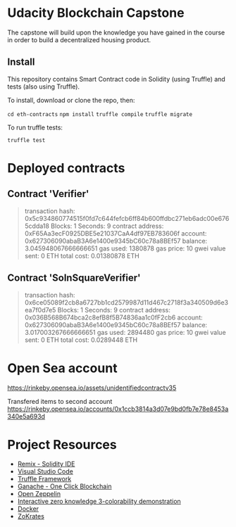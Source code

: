 # Udacity Blockchain Capstone

The capstone will build upon the knowledge you have gained in the course in order to build a decentralized housing product.

## Install

This repository contains Smart Contract code in Solidity (using Truffle) and tests (also using Truffle).

To install, download or clone the repo, then:

`cd eth-contracts`
`npm install`
`truffle compile`
`truffle migrate`

To run truffle tests:

`truffle test`


# Deployed contracts

Contract 'Verifier'
   --------------------
   > transaction hash:    0x5c934860774515f0fd7c644fefcb6ff84b600ffdbc271eb6adc00e6765cdda18
   > Blocks: 1            Seconds: 9
   > contract address:    0xF65Aa3ecF0925DBE5e21037CaA4df97EB783606f
   > account:             0x627306090abaB3A6e1400e9345bC60c78a8BEf57
   > balance:             3.045948067666666651
   > gas used:            1380878
   > gas price:           10 gwei
   > value sent:          0 ETH
   > total cost:          0.01380878 ETH


 Contract 'SolnSquareVerifier'
   ------------------------------
   > transaction hash:    0x6ce05089f2cb8a6727bb1cd2579987d11d467c2718f3a340509d6e3ea7f0d7e5
   > Blocks: 1            Seconds: 9
   > contract address:    0x036B568B674bca2c8efB8f5B74836aa1c0fF2cb6
   > account:             0x627306090abaB3A6e1400e9345bC60c78a8BEf57
   > balance:             3.017003267666666651
   > gas used:            2894480
   > gas price:           10 gwei
   > value sent:          0 ETH
   > total cost:          0.0289448 ETH

# Open Sea account
https://rinkeby.opensea.io/assets/unidentifiedcontractv35

Transfered items to second account https://rinkeby.opensea.io/accounts/0x1ccb3814a3d07e9bd0fb7e78e8453a340e5a693d

# Project Resources

* [Remix - Solidity IDE](https://remix.ethereum.org/)
* [Visual Studio Code](https://code.visualstudio.com/)
* [Truffle Framework](https://truffleframework.com/)
* [Ganache - One Click Blockchain](https://truffleframework.com/ganache)
* [Open Zeppelin ](https://openzeppelin.org/)
* [Interactive zero knowledge 3-colorability demonstration](http://web.mit.edu/~ezyang/Public/graph/svg.html)
* [Docker](https://docs.docker.com/install/)
* [ZoKrates](https://github.com/Zokrates/ZoKrates)